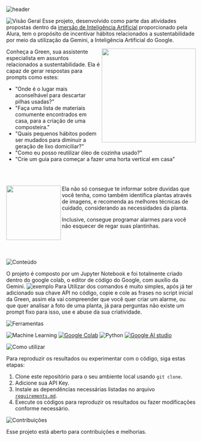 ![header](https://github.com/Thamine-sumaya/Projeto-APoIar/assets/160533319/da201775-33be-4d96-a35e-ae1784d8f8fe)

![Visão Geral](https://github.com/Thamine-sumaya/Projeto-APoIar/assets/160533319/cd19e88a-9630-4d4f-8cbe-baf5fd7aa56b)
Esse projeto, desenvolvido como parte das atividades propostas dentro da [imersão de Inteligência Artificial](https://github.com/Thamine-sumaya/Alura-Artificial-Intelligence/tree/main) proporcionado pela Alura, tem o propósito de incentivar hábitos relacionados a sustentabilidade por meio da utilização da Gemini, a Inteligência Artificial do Google. 
<div >
  <a >
   <img src="https://github.com/Thamine-sumaya/Projeto-APoIar/assets/160533319/822a821d-16d6-4d5e-9dfa-ba2895155aa6" width="250" align = "right" >
</a>
  <p align = "left"> Conheça a Green, sua assistente especialista em assuntos relacionados a sustentabilidade. Ela é capaz de gerar respostas para prompts como estes: </p>
  <ul>
    <li>"Onde é o lugar mais aconselhável para descartar pilhas usadas?"</li>
    <li>"Faça uma lista de materiais comumente encontrados em casa, para a criação de uma composteira."</li>
    <li>"Quais pequenos hábitos podem ser mudados para diminuir a geração de lixo domiciliar?"</li>
    <li>"Como eu posso reutilizar óleo de cozinha usado?"</li>
    <li>"Crie um guia para começar a fazer uma horta vertical em casa"</li>
  </ul>
</div>
<br>
<br>

<div >
  <a >
   <img src="https://github.com/Thamine-sumaya/Projeto-APoIar/assets/160533319/822ef50f-926f-4aaa-9df7-e166f206ff28" width="145" align = "left" >
</a>
  <p align = "left" text-align = "center" >Ela não só consegue te informar sobre duvidas que você tenha, como também identifica plantas através de imagens, e recomenda as melhores técnicas de cuidado, considerando as necessidades da planta. </p>
  <p> Inclusive, consegue programar alarmes para você não esquecer de regar suas plantinhas.</p>
</div>
<br>
<br>
<br>

![Conteúdo](https://github.com/Thamine-sumaya/Projeto-APoIar/assets/160533319/e8dbf21b-323a-4eb0-98fa-ff5c6604c41a)

O projeto é composto por um Jupyter Notebook e foi totalmente criado dentro do google colab, o editor de código do Google, com auxílio da Gemini.
![exemplo](https://github.com/Thamine-sumaya/Projeto-Sustentar/assets/160533319/272d25fb-a831-4ab6-8b5c-f959a6fff05c)
Para Utilizar dos comandos é muito simples, após já ter adicionado sua chave API no código, copie e cole as frases no script inicial da Green, assim ela vai compreender que você quer criar um alarme, ou que quer analisar a foto de uma planta, já para perguntas não existe um prompt fixo para isso, use e abuse da sua criatividade.


![Ferramentas](https://github.com/Thamine-sumaya/Projeto-APoIar/assets/160533319/7e3ac53d-73bc-4abe-85e1-f9bca58e23ef)

![Machine Learning](https://img.shields.io/badge/Gemini-000000?style=for-the-badge&logo=googlebard&logoColor=8DF121)
[![Google Colab](https://img.shields.io/badge/Colab-4796E4?style=for-the-badge&logo=googlecolab&color=000000)](https://colab.google)
![Python](https://img.shields.io/badge/python-000000?style=for-the-badge&logo=python&logoColor=8DF121)
[![Google AI studio](https://img.shields.io/badge/studio-000000?style=for-the-badge&logo=google&logoColor=8DF121)](https://aistudio.google.com/app/prompts/new_chat)

![Como utilizar](https://github.com/Thamine-sumaya/Projeto-APoIar/assets/160533319/a56ed6d5-c084-469c-b4ab-1a0290be1744)

Para reproduzir os resultados ou experimentar com o código, siga estas etapas:

1. Clone este repositório para o seu ambiente local usando `git clone`.
2. Adicione sua API Key.
3. Instale as dependências necessárias listadas no arquivo [`requirements.md`](https://github.com/Thamine-sumaya/Alura-Projeto-Sustentar/blob/main/requirements.md).
4. Execute os códigos para reproduzir os resultados ou fazer modificações conforme necessário.

![Contribuições](https://github.com/Thamine-sumaya/Projeto-APoIar/assets/160533319/992fbed8-fbcf-430b-b6be-c737cd0da21f)

Esse projeto está aberto para contribuições e melhorias.

